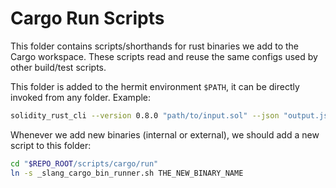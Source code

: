 # Cargo Run Scripts

This folder contains scripts/shorthands for rust binaries we add to the Cargo workspace.
These scripts read and reuse the same configs used by other build/test scripts.

This folder is added to the hermit environment `$PATH`, it can be directly invoked from any folder. Example:

```bash
solidity_rust_cli --version 0.8.0 "path/to/input.sol" --json "output.json"
```

Whenever we add new binaries (internal or external), we should add a new script to this folder:

```bash
cd "$REPO_ROOT/scripts/cargo/run"
ln -s _slang_cargo_bin_runner.sh THE_NEW_BINARY_NAME
```
